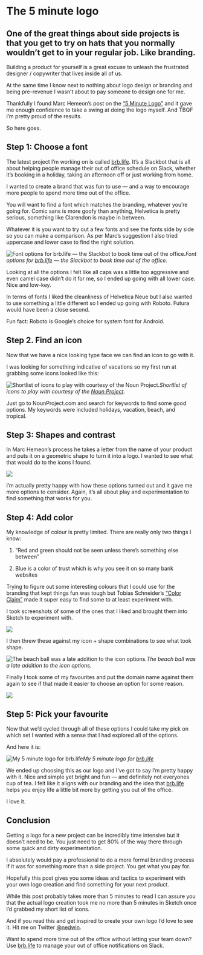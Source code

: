 
# The 5 minute logo

## One of the great things about side projects is that you get to try on hats that you normally wouldn’t get to in your regular job. Like branding.

Building a product for yourself is a great excuse to unleash the frustrated designer / copywriter that lives inside all of us.

At the same time I know next to nothing about logo design or branding and being pre-revenue I wasn’t about to pay someone to design one for me.

Thankfully I found Marc Hemeon’s post on the [“5 Minute Logo”](https://journal.designinc.com/how-to-make-a-logo-for-free-in-about-5-minutes-a4f409176a8e#.peoz4orhd) and it gave me enough confidence to take a swing at doing the logo myself. And TBQF I’m pretty proud of the results.

So here goes.

## **Step 1: Choose a font**

The latest project I’m working on is called [brb.life](https://www.brb.life/?utm_source=nedwin&utm_medium=Medium&utm_campaign=v2-launch&utm_content=5-minute-logo). It’s a Slackbot that is all about helping people manage their out of office schedule on Slack, whether it’s booking in a holiday, taking an afternoon off or just working from home.

I wanted to create a brand that was fun to use — and a way to encourage more people to spend more time out of the office.

You will want to find a font which matches the branding, whatever you’re going for. Comic sans is more goofy than anything, Helvetica is pretty serious, something like Clarendon is maybe in between.

Whatever it is you want to try out a few fonts and see the fonts side by side so you can make a comparison. As per Marc’s suggestion I also tried uppercase and lower case to find the right solution.

![Font options for [brb.life](https://www.brb.life/?utm_source=nedwin&utm_medium=Medium&utm_campaign=v2-launch&utm_content=5-minute-logo) — the Slackbot to book time out of the office.](/assets/images/the-5-minute-logo/1*65X0_5RmC2O71RnfTsasYQ.png)*Font options for [brb.life](https://www.brb.life/?utm_source=nedwin&utm_medium=Medium&utm_campaign=v2-launch&utm_content=5-minute-logo) — the Slackbot to book time out of the office.*

Looking at all the options I felt like all caps was a little too aggressive and even camel case didn’t do it for me, so I ended up going with all lower case. Nice and low-key.

In terms of fonts I liked the cleanliness of Helvetica Neue but I also wanted to use something a little different so I ended up going with Roboto. Futura would have been a close second.

Fun fact: Roboto is Google’s choice for system font for Android.

## Step 2. Find an icon

Now that we have a nice looking type face we can find an icon to go with it.

I was looking for something indicative of vacations so my first run at grabbing some icons looked like this:

![Shortlist of icons to play with courtesy of the [Noun Project](http://https//nounproject.com).](/assets/images/the-5-minute-logo/1*HnxsTvCGuTkrYynlcMs6Qg.png)*Shortlist of icons to play with courtesy of the [Noun Project](http://https//nounproject.com).*

Just go to NounProject.com and search for keywords to find some good options. My keywords were included holidays, vacation, beach, and tropical.

## Step 3: Shapes and contrast

In Marc Hemeon’s process he takes a letter from the name of your product and puts it on a geometric shape to turn it into a logo. I wanted to see what that would do to the icons I found.

![](/assets/images/the-5-minute-logo/1*SkQZQksvS00lkZ_KhS6HQA.png)

I’m actually pretty happy with how these options turned out and it gave me more options to consider. Again, it’s all about play and experimentation to find something that works for you.

## Step 4: Add color

My knowledge of colour is pretty limited. There are really only two things I know:

1. “Red and green should not be seen unless there’s something else between”

1. Blue is a color of trust which is why you see it on so many bank websites

Trying to figure out some interesting colours that I could use for the branding that kept things fun was tough but Tobias Schneider’s [“Color Claim”](http://www.vanschneider.com/colors/) made it super easy to find some to at least experiment with.

I took screenshots of some of the ones that I liked and brought them into Sketch to experiment with.

![](/assets/images/the-5-minute-logo/1*hcKRN7BHqKRLnHkM8lao_A.png)

I then threw these against my icon + shape combinations to see what took shape.

![The beach ball was a late addition to the icon options.](/assets/images/the-5-minute-logo/1*2vFxJYN4b5cU-vV6QEEM3g.png)*The beach ball was a late addition to the icon options.*

Finally I took some of my favourites and put the domain name against them again to see if that made it easier to choose an option for some reason.

![](/assets/images/the-5-minute-logo/1*kpdmBwPmpJgaj16eBr7QaA.png)

## Step 5: Pick your favourite

Now that we’d cycled through all of these options I could take my pick on which set I wanted with a sense that I had explored all of the options.

And here it is:

![My 5 minute logo for [brb.life](https://www.brb.life/?utm_source=nedwin&utm_medium=Medium&utm_campaign=v2-launch&utm_content=5-minute-logo)](/assets/images/the-5-minute-logo/1*hgyszpCVCGVFhIuoIHe7ZA.png)*My 5 minute logo for [brb.life](https://www.brb.life/?utm_source=nedwin&utm_medium=Medium&utm_campaign=v2-launch&utm_content=5-minute-logo)*

We ended up choosing this as our logo and I’ve got to say I’m pretty happy with it. Nice and simple yet bright and fun — and definitely not everyones cup of tea. I felt like it aligns with our branding and the idea that [brb.life](https://www.brb.life/?utm_source=nedwin&utm_medium=Medium&utm_campaign=v2-launch&utm_content=5-minute-logo) helps you enjoy life a little bit more by getting you out of the office.

I love it.

## Conclusion

Getting a logo for a new project can be incredibly time intensive but it doesn’t need to be. You just need to get 80% of the way there through some quick and dirty experimentation.

I absolutely would pay a professional to do a more formal branding process if it was for something more than a side project. You get what you pay for.

Hopefully this post gives you some ideas and tactics to experiment with your own logo creation and find something for your next product.

While this post probably takes more than 5 minutes to read I can assure you that the actual logo creation took me no more than 5 minutes in Sketch once I’d grabbed my short list of icons.

And if you read this and get inspired to create your own logo I’d love to see it. Hit me on Twitter [@nedwin](http://twitter.com/nedwin).

Want to spend more time out of the office without letting your team down? Use [brb.life](https://www.brb.life/?utm_source=nedwin&utm_medium=Medium&utm_campaign=v2-launch&utm_content=5-minute-logo) to manage your out of office notifications on Slack.
